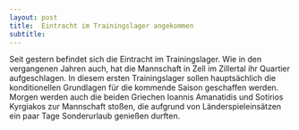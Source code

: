 ```yaml
---
layout: post
title:  Eintracht im Trainingslager angekommen
subtitle:  
---
```


Seit gestern befindet sich die Eintracht im Trainingslager. Wie in den vergangenen Jahren auch, hat die Mannschaft in Zell im Zillertal ihr Quartier aufgeschlagen. In diesem ersten Trainingslager sollen hauptsächlich die konditionellen Grundlagen für die kommende Saison geschaffen werden. Morgen werden auch die beiden Griechen Ioannis Amanatidis und Sotirios Kyrgiakos zur Mannschaft stoßen, die aufgrund von Länderspieleinsätzen ein paar Tage Sonderurlaub genießen durften.


